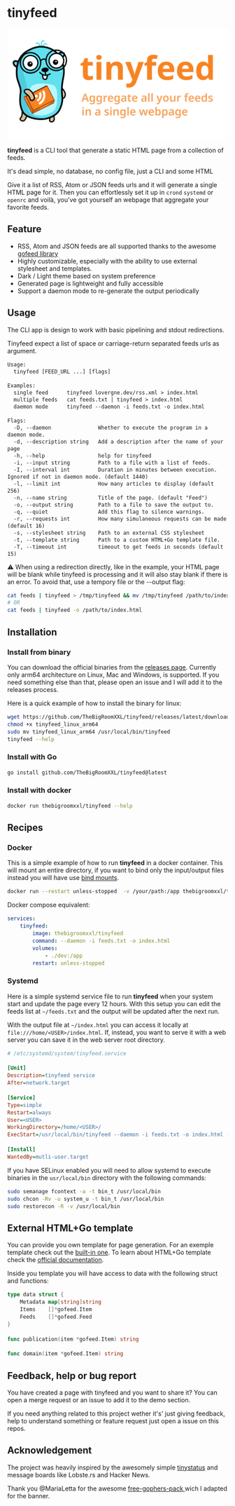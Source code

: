 # tinyfeed 

![banner](.images/banner.svg)

**tinyfeed** is a CLI tool that generate a static HTML page from a collection of feeds.

It's dead simple, no database, no config file, just a CLI and some HTML 

Give it a list of RSS, Atom or JSON feeds urls and it will generate a single HTML page for
it. Then you can effortlessly set it up in `crond` `systemd` or `openrc` and voilà, you’ve
got yourself an webpage that aggregate your favorite feeds.

## Feature

- RSS, Atom and JSON feeds are all supported thanks to the awesome 
[gofeed library](https://github.com/mmcdole/gofeed)
- Highly customizable, especially with the ability to use external stylesheet and templates.
- Dark / Light theme based on system preference
- Generated page is lightweight and fully accessible
- Support a daemon mode to re-generate the output periodically


## Usage

The CLI app is design to work with basic pipelining and stdout redirections.

Tinyfeed expect a list of space or carriage-return separated feeds urls as argument.

```
Usage:
  tinyfeed [FEED_URL ...] [flags]

Examples:
  single feed      tinyfeed lovergne.dev/rss.xml > index.html
  multiple feeds   cat feeds.txt | tinyfeed > index.html
  daemon mode      tinyfeed --daemon -i feeds.txt -o index.html 

Flags:
  -D, --daemon               Whether to execute the program in a daemon mode.
  -d, --description string   Add a description after the name of your page
  -h, --help                 help for tinyfeed
  -i, --input string         Path to a file with a list of feeds.
  -I, --interval int         Duration in minutes between execution. Ignored if not in daemon mode. (default 1440)
  -l, --limit int            How many articles to display (default 256)
  -n, --name string          Title of the page. (default "Feed")
  -o, --output string        Path to a file to save the output to.
  -q, --quiet                Add this flag to silence warnings.
  -r, --requests int         How many simulaneous requests can be made (default 16)
  -s, --stylesheet string    Path to an external CSS stylesheet
  -t, --template string      Path to a custom HTML+Go template file.
  -T, --timeout int          timeout to get feeds in seconds (default 15)
```

⚠️ When using a redirection directly, like in the example, your HTML page will be
blank while tinyfeed is processing and it will also stay blank if there is an error.
 To avoid that, use a tempory file or the --output flag: 

```bash
cat feeds | tinyfeed > /tmp/tinyfeed && mv /tmp/tinyfeed /path/to/index.html
# OR
cat feeds | tinyfeed -o /path/to/index.html

```

## Installation

### Install from binary 

You can download the official binaries from the [releases page](https://github.com/TheBigRoomXXL/tinyfeed/releases/latest/). Currently only arm64 architecture on Linux, Mac and Windows, is
supported. If you need something else than that, please open an issue and I will
add it to the releases process.

Here is a quick example of how to install the binary for linux:

```bash
wget https://github.com/TheBigRoomXXL/tinyfeed/releases/latest/download/tinyfeed_linux_arm64
chmod +x tinyfeed_linux_arm64
sudo mv tinyfeed_linux_arm64 /usr/local/bin/tinyfeed
tinyfeed --help
```

### Install with Go

```bash 
go install github.com/TheBigRoomXXL/tinyfeed@latest
```

### Install with docker

```bash
docker run thebigroomxxl/tinyfeed --help
```


## Recipes

### Docker

This is a simple example of how to run **tinyfeed** in a docker container. This will mount
an entire directory, if you want to bind only the input/output files instead you will have
use [bind mounts](https://docs.docker.com/engine/storage/bind-mounts/).

```bash
docker run --restart unless-stopped  -v /your/path:/app thebigroomxxl/tinyfeed --daemon -i feeds.txt -o index.html
```

Docker compose equivalent:

```yaml
services:
    tinyfeed:
        image: thebigroomxxl/tinyfeed
        command: --daemon -i feeds.txt -o index.html
        volumes:
            - ./dev:/app
        restart: unless-stopped
```


### Systemd

Here is a simple systemd service file to run **tinyfeed** when your system start and 
update the page every 12 hours. With this setup you can edit the feeds list at 
`~/feeds.txt` and the output will be updated after the next run. 

With the output file at `~/index.html` you can access it locally at `file:///home/<USER>/index.html`.
If, instead, you want to serve it with a web server you can save it in the web server root directory.

```ini
# /etc/systemd/system/tinyfeed.service

[Unit]
Description=tinyfeed service
After=network.target

[Service]
Type=simple
Restart=always
User=<USER>
WorkingDirectory=/home/<USER>/
ExecStart=/usr/local/bin/tinyfeed --daemon -i feeds.txt -o index.html -I 720

[Install]
WantedBy=mutli-user.target
```

If you have SELinux enabled you will need to allow systemd to execute binaries in the `usr/local/bin` directory with the following commands:
```bash
sudo semanage fcontext -a -t bin_t /usr/local/bin 
sudo chcon -Rv -u system_u -t bin_t /usr/local/bin 
sudo restorecon -R -v /usr/local/bin
```

## External HTML+Go template 

You can provide you own template for page generation. For an exemple template
check out the [built-in one](https://github.com/TheBigRoomXXL/tinyfeed/blob/main/built-in).
To learn about HTML+Go template check the [official documentation](https://pkg.go.dev/html/template). 

Inside you template you will have access to data with the following struct and functions:

```go
type data struct {
    Metadata map[string]string
    Items    []*gofeed.Item
    Feeds    []*gofeed.Feed
}

func publication(item *gofeed.Item) string

func domain(item *gofeed.Item) string
```


## Feedback, help or bug report

You have created a page with tinyfeed and you want to share it? You can open a
merge request or an issue to add it to the demo section. 

If you need anything related to this project wether it's' just giving feedback,
help to understand something or feature request just open a issue on this repos.


## Acknowledgement

The project was heavily inspired by the awesomely simple [tinystatus](https://github.com/bderenzo/tinystatus)
and message boards like Lobste.rs and Hacker News.

Thank you @MariaLetta for the awesome [free-gophers-pack ](https://github.com/MariaLetta/free-gophers-pack)
wich I adapted for the banner.
